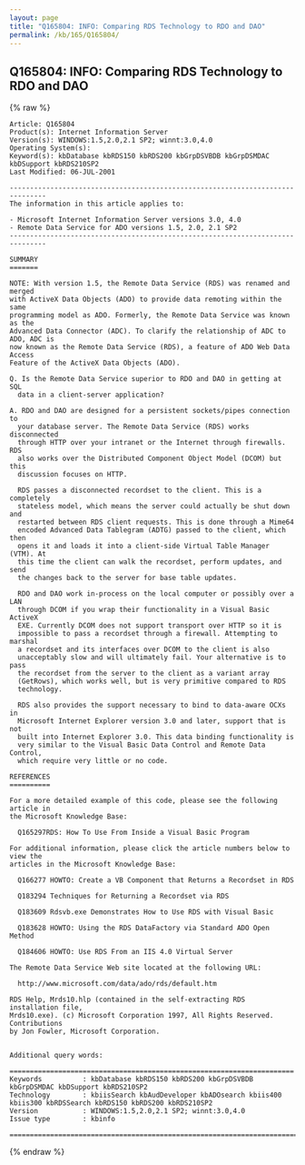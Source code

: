 ```yaml
---
layout: page
title: "Q165804: INFO: Comparing RDS Technology to RDO and DAO"
permalink: /kb/165/Q165804/
---
```


## Q165804: INFO: Comparing RDS Technology to RDO and DAO

{% raw %}

	Article: Q165804
	Product(s): Internet Information Server
	Version(s): WINDOWS:1.5,2.0,2.1 SP2; winnt:3.0,4.0
	Operating System(s): 
	Keyword(s): kbDatabase kbRDS150 kbRDS200 kbGrpDSVBDB kbGrpDSMDAC kbDSupport kbRDS210SP2
	Last Modified: 06-JUL-2001
	
	-------------------------------------------------------------------------------
	The information in this article applies to:
	
	- Microsoft Internet Information Server versions 3.0, 4.0 
	- Remote Data Service for ADO versions 1.5, 2.0, 2.1 SP2 
	-------------------------------------------------------------------------------
	
	SUMMARY
	=======
	
	NOTE: With version 1.5, the Remote Data Service (RDS) was renamed and merged
	with ActiveX Data Objects (ADO) to provide data remoting within the same
	programming model as ADO. Formerly, the Remote Data Service was known as the
	Advanced Data Connector (ADC). To clarify the relationship of ADC to ADO, ADC is
	now known as the Remote Data Service (RDS), a feature of ADO Web Data Access
	Feature of the ActiveX Data Objects (ADO).
	
	Q. Is the Remote Data Service superior to RDO and DAO in getting at SQL
	  data in a client-server application?
	
	A. RDO and DAO are designed for a persistent sockets/pipes connection to
	  your database server. The Remote Data Service (RDS) works disconnected    
	  through HTTP over your intranet or the Internet through firewalls. RDS    
	  also works over the Distributed Component Object Model (DCOM) but this    
	  discussion focuses on HTTP.
	
	  RDS passes a disconnected recordset to the client. This is a completely
	  stateless model, which means the server could actually be shut down and
	  restarted between RDS client requests. This is done through a Mime64    
	  encoded Advanced Data Tablegram (ADTG) passed to the client, which then
	  opens it and loads it into a client-side Virtual Table Manager (VTM). At    
	  this time the client can walk the recordset, perform updates, and send     
	  the changes back to the server for base table updates.
	
	  RDO and DAO work in-process on the local computer or possibly over a LAN
	  through DCOM if you wrap their functionality in a Visual Basic ActiveX 
	  EXE. Currently DCOM does not support transport over HTTP so it is 
	  impossible to pass a recordset through a firewall. Attempting to marshal 
	  a recordset and its interfaces over DCOM to the client is also    
	  unacceptably slow and will ultimately fail. Your alternative is to pass
	  the recordset from the server to the client as a variant array
	  (GetRows), which works well, but is very primitive compared to RDS
	  technology.
	
	  RDS also provides the support necessary to bind to data-aware OCXs in
	  Microsoft Internet Explorer version 3.0 and later, support that is not 
	  built into Internet Explorer 3.0. This data binding functionality is 
	  very similar to the Visual Basic Data Control and Remote Data Control, 
	  which require very little or no code.
	
	REFERENCES
	==========
	
	For a more detailed example of this code, please see the following article in
	the Microsoft Knowledge Base:
	
	  Q165297RDS: How To Use From Inside a Visual Basic Program
	
	For additional information, please click the article numbers below to view the
	articles in the Microsoft Knowledge Base:
	
	  Q166277 HOWTO: Create a VB Component that Returns a Recordset in RDS
	
	  Q183294 Techniques for Returning a Recordset via RDS
	
	  Q183609 Rdsvb.exe Demonstrates How to Use RDS with Visual Basic
	
	  Q183628 HOWTO: Using the RDS DataFactory via Standard ADO Open Method
	
	  Q184606 HOWTO: Use RDS From an IIS 4.0 Virtual Server
	
	The Remote Data Service Web site located at the following URL:
	
	  http://www.microsoft.com/data/ado/rds/default.htm
	
	RDS Help, Mrds10.hlp (contained in the self-extracting RDS installation file,
	Mrds10.exe). (c) Microsoft Corporation 1997, All Rights Reserved. Contributions
	by Jon Fowler, Microsoft Corporation.
	
	
	Additional query words:
	
	======================================================================
	Keywords          : kbDatabase kbRDS150 kbRDS200 kbGrpDSVBDB kbGrpDSMDAC kbDSupport kbRDS210SP2 
	Technology        : kbiisSearch kbAudDeveloper kbADOsearch kbiis400 kbiis300 kbRDSSearch kbRDS150 kbRDS200 kbRDS210SP2
	Version           : WINDOWS:1.5,2.0,2.1 SP2; winnt:3.0,4.0
	Issue type        : kbinfo
	
	=============================================================================
	

{% endraw %}
